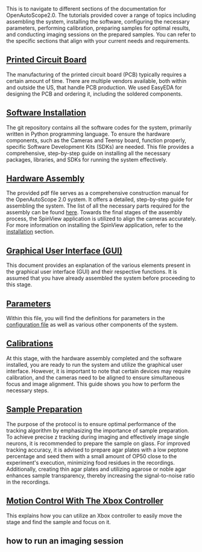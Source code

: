 
This is to navigate to different sections of the documentation for OpenAutoScope2.0. The tutorials provided cover a range of topics including assembling the system,
installing the software, configuring the necessary parameters, performing calibration, preparing samples for optimal results, and conducting imaging sessions on the prepared samples.
You can refer to the specific sections that align with your current needs and requirements.

## [Printed Circuit Board](../pcb)

The manufacturing of the printed circuit board (PCB) typically requires a certain amount of time. There are multiple vendors available, both within and outside the US, that handle PCB production. We used EasyEDA for designing the PCB and ordering it, including the soldered components.

## [Software Installation](installation.md)
The git repository contains all the software codes for the system, primarily written in Python programming language. To ensure the hardware components, such as the Cameras and Teensy board, function properly, specific Software Development Kits (SDKs) are needed. This file provides a comprehensive, step-by-step guide on installing all the necessary packages, libraries, and SDKs for running the system effectively.

## [Hardware Assembly](https://drive.google.com/file/d/1PnN88vxZwhIJeRHgJQa5Ft3MLd5eSH1t/view?usp=share_link)
The provided pdf file serves as a comprehensive construction manual for the OpenAutoScope 2.0 system. It offers a detailed, step-by-step guide for assembling the system. The list of all the necessary parts required for the assembly can be found [here](../parts/parts.pdf). Towards the final stages of the assembly process, the SpinView application is utilized to align the cameras accurately. For more information on installing the SpinView application, refer to the [installation](installation.md) section.

## [Graphical User Interface (GUI)](gui.md)
This document provides an explanation of the various elements present in the graphical user interface (GUI) and their respective functions.
It is assumed that you have already assembled the system before proceeding to this stage.



## [Parameters](parameters.md)
Within this file, you will find the definitions for parameters in the [configuration file](../configs.json) as well as various other components of the system.

## [Calibrations](calibration.md) 
At this stage, with the hardware assembly completed and the software installed, you are ready to run the system and utilize the graphical user interface. However, it is important to note that certain devices may require calibration, and the cameras need to be aligned to ensure simultaneous focus and image alignment. This guide shows you how to perform the necessary steps.

## [Sample Preparation](sample_preparation.md)
The purpose of the protocol is to ensure optimal performance of the tracking algorithm by emphasizing the importance of sample preparation. To achieve precise z tracking during imaging and effectively image single neurons, it is recommended to prepare the sample on glass. For improved tracking accuracy, it is advised to prepare agar plates with a low peptone percentage and seed them with a small amount of OP50 close to the experiment's execution, minimizing food residues in the recordings. Additionally, creating thin agar plates and utilizing agarose or noble agar enhances sample transparency, thereby increasing the signal-to-noise ratio in the recordings.

## [Motion Control With The Xbox Controller](xbox_controller.md)
This explains how you can utilize an Xbox controller to easily move the stage and find the sample and focus on it.



## how to run an imaging session
